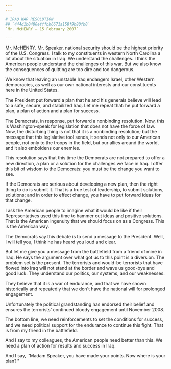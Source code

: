 ```yaml
---
---

# IRAQ WAR RESOLUTION
## `444d1b0406efffbb6671a158f9b80fb0`
`Mr. McHENRY — 15 February 2007`

---
```



Mr. McHENRY. Mr. Speaker, national security should be the highest 
priority of the U.S. Congress. I talk to my constituents in western 
North Carolina a lot about the situation in Iraq. We understand the 
challenges. I think the American people understand the challenges of 
this war. But we also know the consequences of quitting are too dire 
and too dangerous.

We know that leaving an unstable Iraq endangers Israel, other Western 
democracies, as well as our own national interests and our constituents 
here in the United States.

The President put forward a plan that he and his generals believe 
will lead to a safe, secure, and stabilized Iraq. Let me repeat that: 
he put forward a plan, a plan of action and a plan for success.

The Democrats, in response, put forward a nonbinding resolution. Now, 
this is Washington-speak for legislation that does not have the force 
of law. Now, the disturbing thing is not that it is a nonbinding 
resolution; but the message that this legislative tool sends, it sends 
not only to our American people, not only to the troops in the field, 
but our allies around the world, and it also emboldens our enemies.

This resolution says that this time the Democrats are not prepared to 
offer a new direction, a plan or a solution for the challenges we face 
in Iraq. I offer this bit of wisdom to the Democrats: you must be the 
change you want to see.

If the Democrats are serious about developing a new plan, then the 
right thing to do is submit it. That is a true test of leadership, to 
submit solutions, solutions; and in order to effect change, you have to 
put forward ideas for that change.

I ask the American people to imagine what it would be like if their 
Representatives used this time to hammer out ideas and positive 
solutions. That is the American ingenuity that we should focus on as a 
Congress. This is the American way.

The Democrats say this debate is to send a message to the President. 
Well, I will tell you, I think he has heard you loud and clear.

But let me give you a message from the battlefield from a friend of 
mine in Iraq. He says the argument over what got us to this point is a 
diversion. The problem set is the present. The terrorists and would-be 
terrorists that have flowed into Iraq will not stand at the border and 
wave us good-bye and good luck. They understand our politics, our 
systems, and our weaknesses.



They believe that it is a war of endurance, and that we have shown 
historically and repeatedly that we don't have the national will for 
prolonged engagement.

Unfortunately the political grandstanding has endorsed their belief 
and ensures the terrorists' continued bloody engagement until November 
2008.

The bottom line, we need reinforcements to set the conditions for 
success, and we need political support for the endurance to continue 
this fight. That is from my friend in the battlefield.

And I say to my colleagues, the American people need better than 
this. We need a plan of action for results and success in Iraq.

And I say, ''Madam Speaker, you have made your points. Now where is 
your plan?''